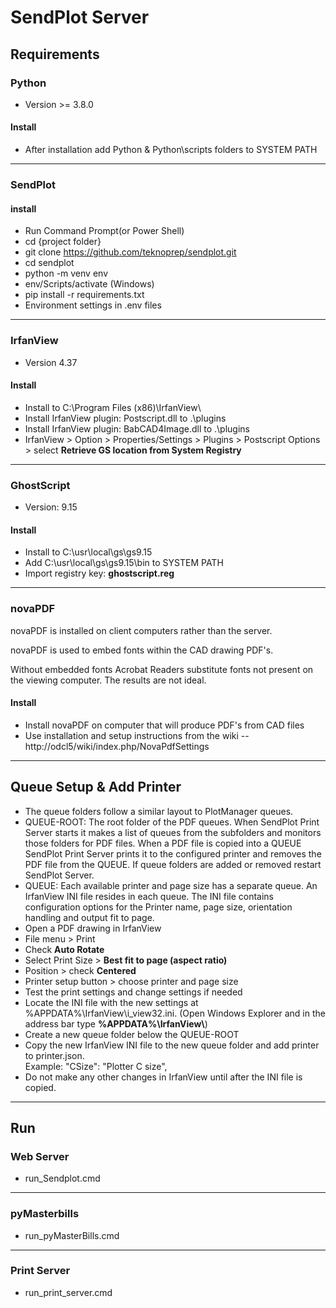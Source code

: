 # SendPlot Server
## Requirements

### Python

* Version >= 3.8.0

#### Install

* After installation add Python & Python\\scripts folders to SYSTEM PATH

----

### SendPlot

#### install

* Run Command Prompt(or Power Shell)
* cd {project folder}
* git clone https://github.com/teknoprep/sendplot.git
* cd sendplot
* python -m venv env
* env/Scripts/activate (Windows)
* pip install -r requirements.txt
* Environment settings in .env files

----

### IrfanView

* Version 4.37

#### Install

* Install to C:\\Program Files (x86)\\IrfanView\\
* Install IrfanView plugin: Postscript.dll to .\\plugins 
* Install IrfanView plugin: BabCAD4Image.dll to .\\plugins
* IrfanView > Option > Properties/Settings > Plugins > Postscript Options > select **Retrieve GS location from System Registry**

----

### GhostScript

* Version: 9.15

#### Install

* Install to C:\\usr\\local\\gs\\gs9.15
* Add C:\\usr\\local\\gs\\gs9.15\\bin to SYSTEM PATH
* Import registry key: **ghostscript.reg**

----

### novaPDF

  novaPDF is installed on client computers rather than the server.

  novaPDF is used to embed fonts within the CAD drawing PDF's.  

  Without embedded fonts Acrobat Readers substitute fonts not present on the viewing computer.  The results are not ideal.

#### Install

* Install novaPDF on computer that will produce PDF's from CAD files
* Use installation and setup instructions from the wiki -- http://odcl5/wiki/index.php/NovaPdfSettings

----


## Queue Setup & Add Printer

* The queue folders follow a similar layout to PlotManager queues.
* QUEUE-ROOT: The root folder of the PDF queues.  When SendPlot Print Server starts it makes a list of queues from the subfolders and monitors those folders for PDF files.  When a PDF file is copied into a QUEUE SendPlot Print Server prints it to the configured printer and removes the PDF file from the QUEUE.  If queue folders are added or removed restart SendPlot Server.
* QUEUE: Each available printer and page size has a separate queue.  An IrfanView INI file resides in each queue.  The INI file contains configuration options for the Printer name, page size, orientation handling and output fit to page.
* Open a PDF drawing in IrfanView
* File menu > Print
* Check **Auto Rotate**
* Select Print Size > **Best fit to page (aspect ratio)**
* Position > check **Centered**
* Printer setup button > choose printer and page size
* Test the print settings and change settings if needed
* Locate the INI file with the new settings at %APPDATA%\\IrfanView\\i_view32.ini.  (Open Windows Explorer and in the address bar type **%APPDATA%\\IrfanView\\**)
* Create a new queue folder below the QUEUE-ROOT
* Copy the new IrfanView INI file to the new queue folder and add printer to printer.json.  
    Example: "CSize": "Plotter C size",
* Do not make any other changes in IrfanView until after the INI file is copied.

----
## Run

### Web Server

* run_Sendplot.cmd

----

### pyMasterbills

* run_pyMasterBills.cmd

----

### Print Server

* run_print_server.cmd



